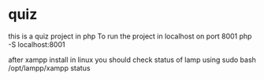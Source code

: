 # quiz
this is a quiz project in php
To run the project in localhost on port 8001
php -S localhost:8001

after xampp install  in linux
you should check status of lamp using
sudo bash /opt/lampp/xampp status
